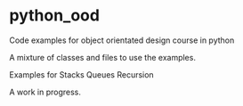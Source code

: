 # python_ood
Code examples for object orientated design course in python

A mixture of classes and files to use the examples.

Examples for
Stacks
Queues
Recursion

A work in progress.
